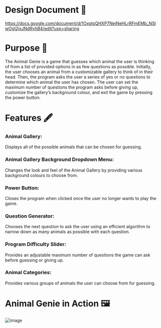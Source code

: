 # Design Document 🐶
https://docs.google.com/document/d/1OxgtsQHXP7NeiNeHLrRFmEMb_NSlwOgI2jxJNdRyhB4/edit?usp=sharing

# Purpose 📝
The Animal Genie is a game that guesses which animal the user is thinking of from a list of provided options in as few questions as possible. Initially, the user chooses an animal from a customizable gallery to think of in their head. Then, the program asks the user a series of yes or no questions to determine which animal the user has chosen. The user can set the maximum number of questions the program asks before giving up, customize the gallery’s background colour, and exit the game by pressing the power button.

# Features 🖋️
### Animal Gallery:
Displays all of the possible animals that can be chosen for guessing.

### Animal Gallery Background Dropdown Menu:
Changes the look and feel of the Animal Gallery by providing various background colours to choose from.

### Power Button:
Closes the program when clicked once the user no longer wants to play the game.

### Question Generator:
Chooses the next question to ask the user using an efficient algorithm to narrow down as many animals as possible with each question.

### Program Difficulty Slider:
Provides an adjustable maximum number of questions the game can ask before guessing or giving up.

### Animal Categories:
Provides various groups of animals the user can choose from for guessing.

# Animal Genie in Action 🖼️
![image](https://user-images.githubusercontent.com/72311728/209413737-9a593cb4-480f-46b9-b0c5-e92c8df74eee.png)
